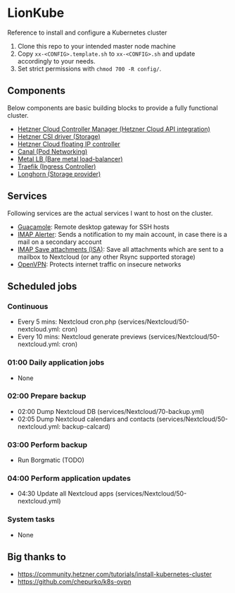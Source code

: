 # LionKube
Reference to install and configure a Kubernetes cluster

1. Clone this repo to your intended master node machine
2. Copy `xx-<CONFIG>.template.sh` to `xx-<CONFIG>.sh` and update accordingly to your needs.
3. Set strict permissions with `chmod 700 -R config/`.

## Components
Below components are basic building blocks to provide a fully functional cluster.

- [Hetzner Cloud Controller Manager (Hetzner Cloud API integration)](https://github.com/hetznercloud/hcloud-cloud-controller-manager)
- [Hetzner CSI driver (Storage)](https://github.com/hetznercloud/csi-driver)
- [Hetzner Cloud floating IP controller](https://github.com/cbeneke/hcloud-fip-controller/)
- [Canal (Pod Networking)](https://docs.projectcalico.org/v3.10/getting-started/kubernetes/installation/flannel)
- [Metal LB (Bare metal load-balancer)](https://github.com/danderson/metallb)
- [Traefik (Ingress Controller)](https://docs.traefik.io/)
- [Longhorn (Storage provider)](https://github.com/longhorn/longhorn)

## Services
Following services are the actual services I want to host on the cluster.

- [Guacamole](https://guacamole.apache.org/): Remote desktop gateway for SSH hosts
- [IMAP Alerter](https://github.com/JenswBE/imap-alerter): Sends a notification to my main account, in case there is a mail
  on a secondary account
- [IMAP Save attachments (ISA)](https://github.com/JenswBE/docker-save-attachments): Save all attachments which are sent to a mailbox
  to Nextcloud (or any other Rsync supported storage)
- [OpenVPN](https://openvpn.net/): Protects internet traffic on insecure networks

## Scheduled jobs

### Continuous
- Every 5 mins: Nextcloud cron.php (services/Nextcloud/50-nextcloud.yml: cron)
- Every 10 mins: Nextcloud generate previews (services/Nextcloud/50-nextcloud.yml: cron)

### 01:00 Daily application jobs
- None

### 02:00 Prepare backup
- 02:00 Dump Nextcloud DB (services/Nextcloud/70-backup.yml)
- 02:05 Dump Nextcloud calendars and contacts (services/Nextcloud/50-nextcloud.yml: backup-calcard)

### 03:00 Perform backup
- Run Borgmatic (TODO)

### 04:00 Perform application updates
- 04:30 Update all Nextcloud apps (services/Nextcloud/50-nextcloud.yml)

### System tasks
- None

## Big thanks to
- https://community.hetzner.com/tutorials/install-kubernetes-cluster
- https://github.com/chepurko/k8s-ovpn
